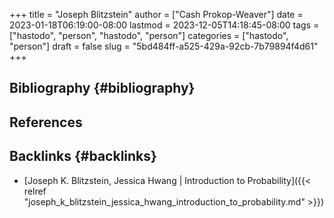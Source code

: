 +++
title = "Joseph Blitzstein"
author = ["Cash Prokop-Weaver"]
date = 2023-01-18T06:19:00-08:00
lastmod = 2023-12-05T14:18:45-08:00
tags = ["hastodo", "person", "hastodo", "person"]
categories = ["hastodo", "person"]
draft = false
slug = "5bd484ff-a525-429a-92cb-7b79894f4d61"
+++

## Bibliography {#bibliography}

## References

<style>.csl-entry{text-indent: -1.5em; margin-left: 1.5em;}</style><div class="csl-bib-body">
</div>


## Backlinks {#backlinks}

-   [Joseph K. Blitzstein, Jessica Hwang | Introduction to Probability]({{< relref "joseph_k_blitzstein_jessica_hwang_introduction_to_probability.md" >}})
